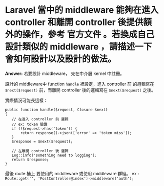  # Laravel 當中的 middleware 能夠在進入 controller 和離開 controller 後提供額外的操作，參考 官方文件 。若換成自己設計類似的 middleware ，請描述一下會如何設計以及設計的做法。

**Answer:**
 若要設計 middleware， 先在中介層 kernel 中註冊。

 設計的 middleware中 function ``handle`` 裡設定，進入 controller 前 的邏輯寫在
 ``$next($request)`` 前，而離開 controller 後的邏輯寫在 ``$next($request)`` 之後。

實際情況可能長這樣：
 ```
 public function handle($request, Closure $next)
{
    // 在進入 controller 前 邏輯
    // ex: token 驗證
    if (!$request->has('token')) {
        return response()->json(['error' => 'token miss']);
    }
    $response = $next($request);

    // 在離開 controller 後 邏輯
    Log::info('something need to logging');
    return $response;
}
 ```

 最後 route 補上 要使用的 middleware 或使用 middleware 群組。
 ex : ```Route::get('', 'PostController@index')->middleware('auth');```